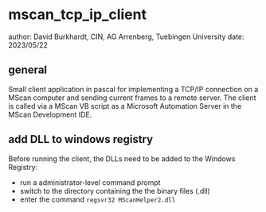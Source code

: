 # mscan_tcp_ip_client

author: David Burkhardt, CIN, AG Arrenberg, Tuebingen University
date: 2023/05/22

## general
Small client application in pascal for implementing a TCP/IP connection on a MScan computer and sending current frames to a remote server. 
The client is called via a MScan VB script as a Microsoft Automation Server in the MScan Development IDE.

## add DLL to  windows registry
Before running the client, the DLLs need to be added to the Windows Registry:
- run a administrator-level command prompt
- switch to the directory containing the the binary files (.dll)
- enter the command <code>regsvr32 MScanHelper2.dll</code>
